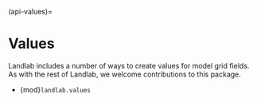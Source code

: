 (api-values)=

# Values

Landlab includes a number of ways to create values for model grid fields.
As with the rest of Landlab, we welcome contributions to this package.

* {mod}`landlab.values`
